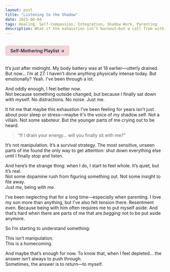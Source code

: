 ```yaml
---
layout: post
title: "Listening to the Shadow"
date: 2025-06-04
tags: Healing, Self-Compassion, Integration, Shadow Work, Parenting
description: What if the exhaustion isn’t burnout—but a call from within?
---
```


<a href="https://music.youtube.com/playlist?list=PLuO5E1rh5RqIzePJeOjdXo62gwnYJ748_&si=NvtF0mzI9Sx2IoPu&shuffle=1" 
   target="_blank" 
   class="back-button"
   style="display:inline-block; margin: 1rem auto; background-color: #F4D3D8; color: #1A2D41; padding: 0.5rem 1rem; border-radius: 6px; font-weight: 600; text-decoration: none;">
  Self‑Mothering Playlist →
</a>

It’s just after midnight. My body battery was at 18 earlier—utterly drained. But now… I’m at 27. I haven’t done anything physically intense today. But emotionally? Yeah. I’ve been through a lot.

And oddly enough, I feel better now.  
Not because something outside changed, but because I finally sat down with myself. No distractions. No noise. Just me.

It hit me that maybe this exhaustion I’ve been feeling for years isn't just about poor sleep or stress—maybe it's the voice of my shadow self. Not a villain. Not some saboteur. But the younger parts of me crying out to be heard.

> “If I drain your energy… will you finally sit with me?”

It’s not manipulation. It’s a survival strategy. The most sensitive, unseen parts of me found the only way to get attention: shut down everything else until I finally stop and listen.

And here’s the strange thing: when I do, I start to feel whole. It’s quiet, but it’s real.  
Not some dopamine rush from figuring something out. Not some insight to file away.  
Just *me*, being with *me*.

I’ve been neglecting that for a long time—especially when parenting. I love my son more than anything, but I’ve also felt tension there. Resentment even. Because being with him often requires me to put myself aside. And that’s hard when there are parts of me that are *begging* not to be put aside anymore.

So I’m starting to understand something:

This isn’t manipulation.  
This is a homecoming.

And maybe that’s enough for now. To know that, when I feel depleted… the answer isn’t always to push through.  
Sometimes, the answer is to *return*—to myself.
